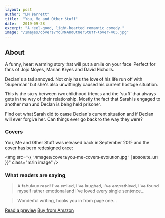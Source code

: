 ```yaml
---
layout: post
author: "LM Barrett"
title:  "You, Me and Other Stuff"
date:   2019-09-28
excerpt: "A feel-good, light-hearted romantic comedy."
image: "/images/covers/YouMeAndOtherStuff-Cover-v05.jpg"
---
```


## About

A funny, heart warming story that will put a smile on your face. Perfect for fans of Jojo Moyes, Marian Keyes and David Nicholls.

Declan's a tad annoyed. Not only has the love of his life run off with 'Superman' but she's also unwittingly caused his current hostage situation. 

This is the story between two childhood friends and the 'stuff' that always gets in the way of their relationship. Mostly the fact that Sarah is engaged to another man and Declan is being held prisoner.

Find out what Sarah did to cause Declan's current situation and if Declan will ever forgive her. Can things ever go back to the way they were?

### Covers
You, Me and Other Stuff was released back in September 2019 and the cover has been redesigned once:

<img src="{{ "/images/covers/you-me-covers-evolution.jpg" | absolute_url }}" class="main image" />

### What readers are saying;

> A fabulous read! I've smiled, I've laughed, I've empathised, I've found myself rather emotional and I've loved every single sentence...

> Wonderful writing, hooks you in from page one...

<a href="https://leer.amazon.es/kp/embed?asin=B07WPW458V&preview=newtab&linkCode=kpe&ref_=cm_sw_r_kb_dp_whp2DbS4DHX7G" target="_preview" class="button ">Read a preview</a>
<a href="https://www.amazon.co.uk/You-Other-Stuff-feel-good-light-hearted-ebook/dp/B07WPW458V/" target="_amazon" class="button special ">Buy from Amazon</a>
